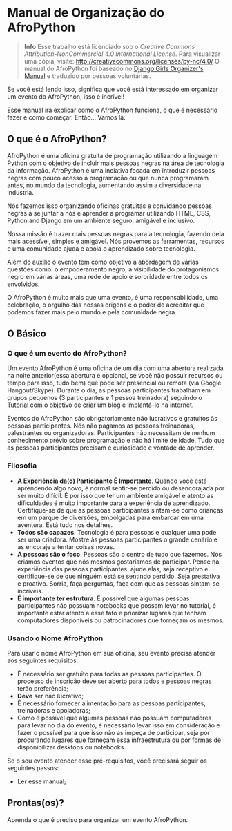 # Manual de Organização do AfroPython

> **Info** Esse trabalho está licenciado sob o *Creative Commons Attribution-NonCommercial 4.0
International License*. Para visualizar uma cópia, visite: http://creativecommons.org/licenses/by-nc/4.0/
> O manual do AfroPython foi baseado no [Django Girls Organizer's Manual](https://organize.djangogirls.org/) e traduzido por pessoas voluntárias.

Se você está lendo isso, significa que você está interessado em organizar um evento do AfroPython, isso é incrível!

Esse manual irá explicar como o AfroPython funciona, o que é necessário fazer e como começar. Então... Vamos lá:

## O que é o AfroPython?

AfroPython é uma oficina gratuita de programação utilizando a linguagem Python com o objetivo de incluir mais pessoas negras na área de tecnologia da informação. AfroPython é uma inciativa focada em introduzir pessoas negras com pouco acesso a programação ou que nunca programaram antes, no mundo da tecnologia, aumentando assim a diversidade na industria.

Nós fazemos isso organizando oficinas gratuitas e convidando pessoas negras a se juntar a nós e aprender a programar utilizando HTML, CSS, Python and Django em um ambiente seguro, amigável e inclusivo.

Nossa missão é trazer mais pessoas negras para a tecnologia, fazendo dela mais acessível, simples e amigável. Nós provemos as ferramentas, recursos e uma comunidade ajuda e apoia o aprendizado sobre tecnologia.

Além do auxílio o evento tem como objetivo a abordagem de várias questões como: o empoderamento negro, a visibilidade do protagonismos negro em várias áreas, uma rede de apoio e sororidade entre todos os envolvidos.

O AfroPython é muito mais que uma evento, é uma responsabilidade, uma celebração, o orgulho das nossas origens e o poder de acreditar que podemos fazer mais pelo mundo e pela comunidade negra.

## O Básico

### O que é um evento do AfroPython?

Um evento AfroPython é uma oficina de um dia com uma abertura realizada na noite anterior(essa abertura é opcional, se você não possuir recursos ou tempo para isso, tudo bem) que pode ser presencial ou remota (via Google Hangout/Skype). Durante o dia, as pessoas participantes trabalham em grupos pequenos (3 participantes e 1 pessoa treinadora) seguindo o [Tutorial](https://afropython.gitbook.io/tutorial/) com o objetivo de criar um blog e implantá-lo na internet.

Eventos do AfroPython são obrigatoriamente não lucrativos e gratuitos às pessoas participantes. Nós não pagamos as pessoas treinadoras, palestrantes ou organizadoras. Participantes não necessitam de nenhum conhecimento prévio sobre programação e não há limite de idade. Tudo que as pessoas participantes precisam é curiosidade e vontade de aprender.

### Filosofia

- __A Experiência da(o) Participante É Importante__. Quando você está aprendendo algo novo, é normal sentir-se perdido ou desencorajada por ser muito difícil. É por isso que ter um ambiente amigável e atento as dificuldades é muito importante para a experiência de aprendizado. Certifique-se de que as pessoas participantes sintam-se como crianças em um parque de diversões, empolgadas para embarcar em uma aventura. Está tudo nos detalhes.
- __Todos são capazes__. Tecnologia é para pessoas e qualquer uma pode ser uma criadora. Mostre às pessoas participantes o grande cenário e as encoraje a tentar coisas novas.
- __A pessoas são o foco__. Pessoas são o centro de tudo que fazemos. Nós criamos eventos que nós mesmos gostaríamos de participar. Pense na experiência das pessoas participantes. ajude elas, seja receptivo e certifique-se de que ninguém está se sentindo perdido. Seja prestativa e proativo. Sorria, faça perguntas, faça com que as pessoas sintam-se incríveis.
- __É importante ter estrutura__. É possível que algumas pessoas participantes não possuam notebooks que possam levar no tutorial, é importante estar atento a esse fato e priorizar lugares que tenham computadores disponíveis ou patrocinadores que forneçam os mesmos.

### Usando o Nome AfroPython

Para usar o nome AfroPython em sua oficina, seu evento precisa atender aos seguintes requisitos:

* É necessário ser gratuito para todas as pessoas participantes. O processo de inscrição deve ser aberto para todos e pessoas negras terão preferência;
* **Deve** ser não lucrativo;
* É necessário fornecer alimentação para as pessoas participantes, treinadoras e apoiadoras;
* Como é possível que algumas pessoas não possuam computadores para levar no dia do evento, é necessário levar isso em consideração e fazer o possível para que isso não as impeça de participar, seja por procurando lugares que forneçam essa infraestrutura ou por formas de disponibilizar desktops ou notebooks.

Se o seu evento atender esse pré-requisitos, você precisará seguir os seguintes passos:

* Ler esse manual;

## Prontas(os)?

Aprenda o que é preciso para organizar um evento AfroPython.